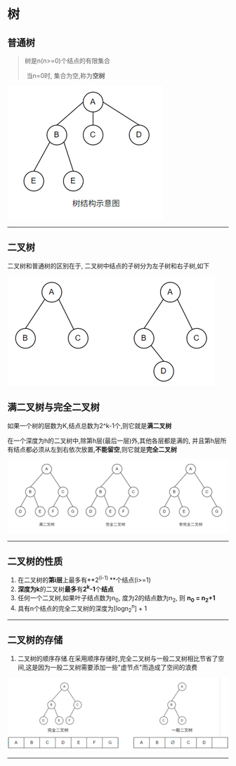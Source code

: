 # 树

## 普通树

> 树是n(n>=0)个结点的有限集合
>
> ​	当n=0时, 集合为空,称为**空树**

![image-20250601170400880](../../../images/image-20250601170400880.png)

---

## 二叉树

二叉树和普通树的区别在于, 二叉树中结点的子树分为左子树和右子树,如下

![image-20250601170839340](../../../images/image-20250601170839340.png)

## 满二叉树与完全二叉树

如果一个树的层数为K,结点总数为2^k-1个,则它就是**满二叉树**

在一个深度为h的二叉树中,除第h层(最后一层)外,其他各层都是满的, 并且第h层所有结点都必须从左到右依次放置,**不能留空**,则它就是**完全二叉树**

![image-20250601172030872](../../../images/image-20250601172030872.png)

---

## 二叉树的性质

1. 在二叉树的**第i层**上最多有**2<sup>(i-1) </sup>**个结点(i>=1)
2. **深度为k**的二叉树**最多**有**2<sup>k</sup>-1**个**结点**
3. 任何一个二叉树,如果叶子结点数为n<sub>0</sub>, 度为2的结点数为n<sub>2</sub>,  则 **n<sub>0</sub> = n<sub>2</sub>+1**
4. 具有n个结点的完全二叉树的深度为[logn<sub>2</sub><sup>n</sup>] + 1

---

## 二叉树的存储

1. 二叉树的顺序存储.在采用顺序存储时,完全二叉树与一般二叉树相比节省了空间,这是因为一般二叉树需要添加一些"虚节点"而造成了空间的浪费

![image-20250601181007504](../../../images/image-20250601181007504.png)

---

